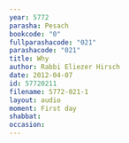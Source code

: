 ```yaml
---
year: 5772
parasha: Pesach
bookcode: "0"
fullparashacode: "021"
parashacode: "021"
title: Why
author: Rabbi Eliezer Hirsch
date: 2012-04-07
id: 57720211
filename: 5772-021-1
layout: audio
moment: First day
shabbat: 
occasion: 
---
```

